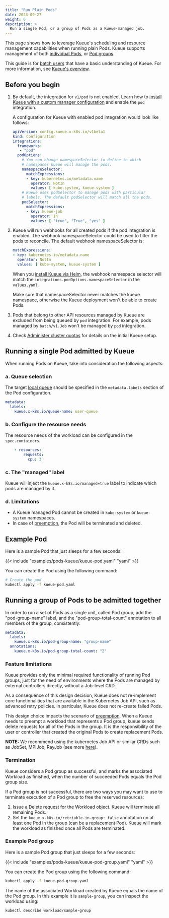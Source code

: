 ```yaml
---
title: "Run Plain Pods"
date: 2023-09-27
weight: 6
description: >
  Run a single Pod, or a group of Pods as a Kueue-managed job.
---
```


This page shows how to leverage Kueue's scheduling and resource management
capabilities when running plain Pods. Kueue supports management of both
[individual Pods](#running-a-single-pod-admitted-by-kueue), or
[Pod groups](#running-a-group-of-pods-to-be-admitted-together).

This guide is for [batch users](/docs/tasks#batch-user) that have a basic understanding of Kueue. For more information, see [Kueue's overview](/docs/overview).

## Before you begin

1. By default, the integration for `v1/pod` is not enabled.
   Learn how to [install Kueue with a custom manager configuration](/docs/installation/#install-a-custom-configured-released-version)
   and enable the `pod` integration.

   A configuration for Kueue with enabled pod integration would look like follows:
   ```yaml
   apiVersion: config.kueue.x-k8s.io/v1beta1
   kind: Configuration
   integrations:
     frameworks:
      - "pod"
     podOptions:
       # You can change namespaceSelector to define in which 
       # namespaces kueue will manage the pods.
       namespaceSelector:
         matchExpressions:
         - key: kubernetes.io/metadata.name
           operator: NotIn
           values: [ kube-system, kueue-system ]
       # Kueue uses podSelector to manage pods with particular 
       # labels. The default podSelector will match all the pods. 
       podSelector:
         matchExpressions:
         - key: kueue-job
           operator: In
           values: [ "true", "True", "yes" ]
   ```

2. Kueue will run webhooks for all created pods if the pod integration is enabled. The webhook namespaceSelector could be 
   used to filter the pods to reconcile. The default webhook namespaceSelector is:
   ```yaml
   matchExpressions:
   - key: kubernetes.io/metadata.name
     operator: NotIn
     values: [ kube-system, kueue-system ]
   ```
   
   When you [install Kueue via Helm](/docs/installation/#install-via-helm), the webhook namespace selector 
   will match the `integrations.podOptions.namespaceSelector` in the `values.yaml`.

   Make sure that namespaceSelector never matches the kueue namespace, otherwise the 
   Kueue deployment won't be able to create Pods.

3. Pods that belong to other API resources managed by Kueue are excluded from being queued by `pod` integration. 
   For example, pods managed by `batch/v1.Job` won't be managed by `pod` integration.

4. Check [Administer cluster quotas](/docs/tasks/administer_cluster_quotas) for details on the initial Kueue setup.

## Running a single Pod admitted by Kueue

When running Pods on Kueue, take into consideration the following aspects:

### a. Queue selection

The target [local queue](/docs/concepts/local_queue) should be specified in the `metadata.labels` section of the Pod configuration.

```yaml
metadata:
  labels:
    kueue.x-k8s.io/queue-name: user-queue
```

### b. Configure the resource needs

The resource needs of the workload can be configured in the `spec.containers`.

```yaml
    - resources:
        requests:
          cpu: 3
```

### c. The "managed" label

Kueue will inject the `kueue.x-k8s.io/managed=true` label to indicate which pods are managed by it.

### d. Limitations

- A Kueue managed Pod cannot be created in `kube-system` or `kueue-system` namespaces.
- In case of [preemption](/docs/concepts/cluster_queue/#preemption), the Pod will
  be terminated and deleted.

## Example Pod

Here is a sample Pod that just sleeps for a few seconds:

{{< include "examples/pods-kueue/kueue-pod.yaml" "yaml" >}}

You can create the Pod using the following command:
```sh
# Create the pod
kubectl apply -f kueue-pod.yaml
```

## Running a group of Pods to be admitted together

In order to run a set of Pods as a single unit, called Pod group, add the
"pod-group-name" label, and the "pod-group-total-count" annotation to all
members of the group, consistently:

```yaml
metadata:
  labels:
    kueue.x-k8s.io/pod-group-name: "group-name"
  annotations:
    kueue.x-k8s.io/pod-group-total-count: "2"
```

### Feature limitations

Kueue provides only the minimal required functionality of running Pod groups,
just for the need of environments where the Pods are managed by external
controllers directly, without a Job-level CRD.

As a consequence of this design decision, Kueue does not re-implement core
functionalities that are available in the Kubernetes Job API, such as advanced retry
policies. In particular, Kueue does not re-create failed Pods.

This design choice impacts the scenario of
[preemption](/docs/concepts/cluster_queue/#preemption).
When a Kueue needs to preempt a workload that represents a Pod group, kueue sends
delete requests for all of the Pods in the group. It is the responsibility of the
user or controller that created the original Pods to create replacement Pods.

**NOTE:** We recommend using the kubernetes Job API or similar CRDs such as
JobSet, MPIJob, RayJob (see more [here](/docs/tasks/#batch-user)).

### Termination

Kueue considers a Pod group as successful, and marks the associated Workload as
finished, when the number of succeeded Pods equals the Pod group size.

If a Pod group is not successful, there are two ways you may want to use to
terminate execution of a Pod group to free the reserved resources:
1. Issue a Delete request for the Workload object. Kueue will terminate all
   remaining Pods.
2. Set the `kueue.x-k8s.io/retriable-in-group: false` annotation on at least
   one Pod in the group (can be a replacement Pod). Kueue will mark the workload
   as finished once all Pods are terminated.

### Example Pod group

Here is a sample Pod group that just sleeps for a few seconds:

{{< include "examples/pods-kueue/kueue-pod-group.yaml" "yaml" >}}

You can create the Pod group using the following command:
```sh
kubectl apply -f kueue-pod-group.yaml
```

The name of the associated Workload created by Kueue equals the name of the Pod
group. In this example it is `sample-group`, you can inspect the workload using:
```sh
kubectl describe workload/sample-group
```
